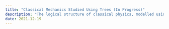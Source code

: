 ```yaml
---
title: "Classical Mechanics Studied Using Trees (In Progress)"
description: "The logical structure of classical physics, modelled using trees"
date: 2021-12-19
---
```

